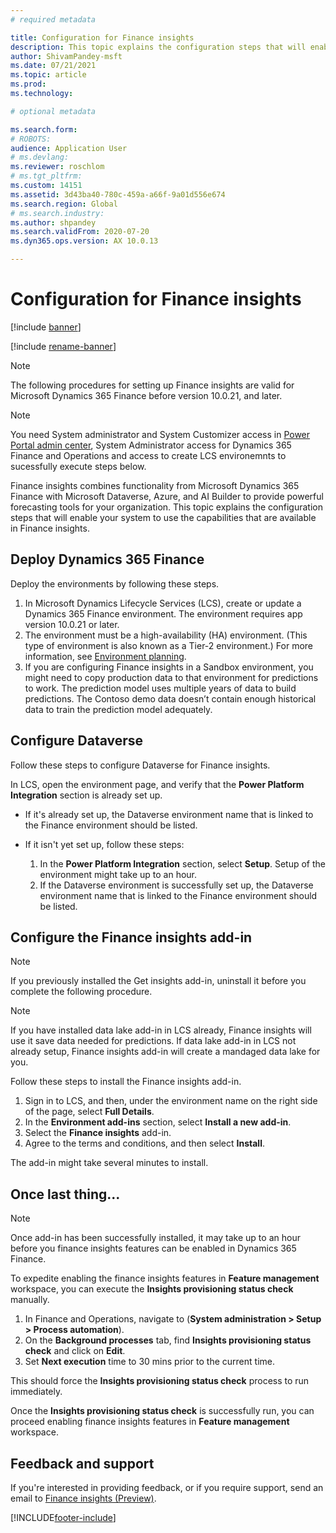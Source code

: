 ```yaml
---
# required metadata

title: Configuration for Finance insights
description: This topic explains the configuration steps that will enable your system to use the capabilities that are available in Finance insights
author: ShivamPandey-msft
ms.date: 07/21/2021
ms.topic: article
ms.prod: 
ms.technology: 

# optional metadata

ms.search.form: 
# ROBOTS: 
audience: Application User
# ms.devlang: 
ms.reviewer: roschlom
# ms.tgt_pltfrm: 
ms.custom: 14151
ms.assetid: 3d43ba40-780c-459a-a66f-9a01d556e674
ms.search.region: Global
# ms.search.industry: 
ms.author: shpandey
ms.search.validFrom: 2020-07-20
ms.dyn365.ops.version: AX 10.0.13

---
```

# Configuration for Finance insights

[!include [banner](../includes/banner.md)]

[!include [rename-banner](~/includes/cc-data-platform-banner.md)]

> [!NOTE]
> The following procedures for setting up Finance insights are valid for Microsoft Dynamics 365 Finance before version 10.0.21, and later.

> [!NOTE]
> You need System administrator and System Customizer access in [Power Portal admin center](https://admin.powerplatform.microsoft.com/), System Administrator access for Dynamics 365 Finance and Operations and access to create LCS environemnts to sucessfully execute steps below.


Finance insights combines functionality from Microsoft Dynamics 365 Finance with Microsoft Dataverse, Azure, and AI Builder to provide powerful forecasting tools for your organization. This topic explains the configuration steps that will enable your system to use the capabilities that are available in Finance insights.

## Deploy Dynamics 365 Finance

Deploy the environments by following these steps.

1. In Microsoft Dynamics Lifecycle Services (LCS), create or update a Dynamics 365 Finance environment. The environment requires app version 10.0.21 or later.
2. The environment must be a high-availability (HA) environment. (This type of environment is also known as a Tier-2 environment.) For more information, see [Environment planning](../../fin-ops-core/fin-ops/imp-lifecycle/environment-planning.md).
3. If you are configuring Finance insights in a Sandbox environment, you might need to copy production data to that environment for predictions to work. The prediction model uses multiple years of data to build predictions. The Contoso demo data doesn’t contain enough historical data to train the prediction model adequately. 

## Configure Dataverse

Follow these steps to configure Dataverse for Finance insights.

In LCS, open the environment page, and verify that the **Power Platform Integration** section is already set up.
- If it's already set up, the Dataverse environment name that is linked to the Finance environment should be listed.
- If it isn't yet set up, follow these steps:

    1. In the **Power Platform Integration** section, select **Setup**. Setup of the environment might take up to an hour.
    2. If the Dataverse environment is successfully set up, the Dataverse environment name that is linked to the Finance environment should be listed.

## Configure the Finance insights add-in

> [!NOTE]
> If you previously installed the Get insights add-in, uninstall it before you complete the following procedure.

> [!NOTE]
> If you have installed data lake add-in in LCS already, Finance insights will use it save data needed for predictions. If data lake add-in in LCS not already setup, Finance insights add-in will create a mandaged data lake for you.

Follow these steps to install the Finance insights add-in.

1. Sign in to LCS, and then, under the environment name on the right side of the page, select **Full Details**.
2. In the **Environment add-ins** section, select **Install a new add-in**.
3. Select the **Finance insights** add-in.
4. Agree to the terms and conditions, and then select **Install**.

The add-in might take several minutes to install.

## Once last thing...
> [!NOTE]
> Once add-in has been successfully installed, it may take up to an hour before you finance insights features can be enabled in Dynamics 365 Finance.

To expedite enabling the finance insights features in **Feature management** workspace, you can execute the **Insights provisioning status check** manually. 

1. In Finance and Operations, navigate to (**System administration \> Setup \> Process automation**).
2. On the **Background processes** tab, find **Insights provisioning status check** and click on **Edit**.
3. Set **Next execution** time to 30 mins prior to the current time.

This should force the **Insights provisioning status check** process to run immediately.

Once the **Insights provisioning status check** is successfully run, you can proceed enabling finance insights features in **Feature management** workspace.

## Feedback and support

If you're interested in providing feedback, or if you require support, send an email to [Finance insights (Preview)](mailto:fiap@microsoft.com).

[!INCLUDE[footer-include](../../includes/footer-banner.md)]

